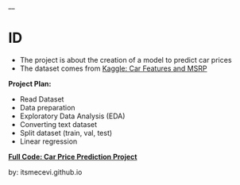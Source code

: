 __

# ID

* The project is about the creation of a model to predict car prices
* The dataset comes from [Kaggle: Car Features and MSRP](https://www.kaggle.com/datasets/CooperUnion/cardataset)

**Project Plan:**
* Read Dataset
* Data preparation
* Exploratory Data Analysis (EDA)
* Converting text dataset
* Split dataset (train, val, test)
* Linear regression

**[Full Code: Car Price Prediction Project](https://colab.research.google.com/drive/1xuIwMU_D2Gg-t7t2UL8TyOdZh5nKWXIV?usp=sharing)**

by: itsmecevi.github.io
